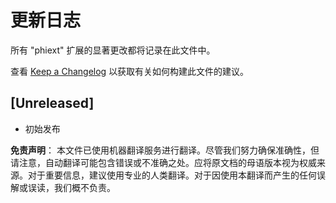 # 更新日志

所有 "phiext" 扩展的显著更改都将记录在此文件中。

查看 [Keep a Changelog](http://keepachangelog.com/) 以获取有关如何构建此文件的建议。

## [Unreleased]

- 初始发布

**免责声明**：
本文件已使用机器翻译服务进行翻译。尽管我们努力确保准确性，但请注意，自动翻译可能包含错误或不准确之处。应将原文档的母语版本视为权威来源。对于重要信息，建议使用专业的人类翻译。对于因使用本翻译而产生的任何误解或误读，我们概不负责。